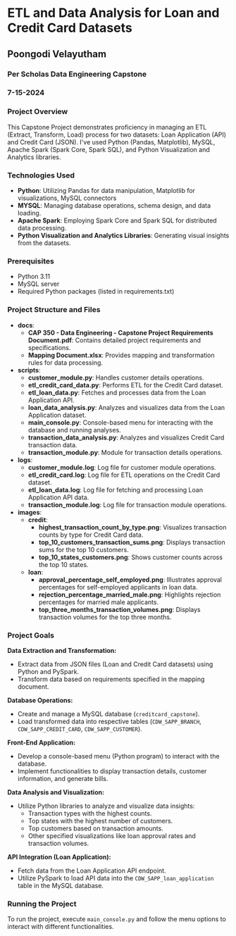 # ETL and Data Analysis for Loan and Credit Card Datasets
## Poongodi Velayutham
### Per Scholas Data Engineering Capstone
### 7-15-2024

### Project Overview
This Capstone Project demonstrates proficiency in managing an ETL (Extract, Transform, Load) process for two datasets: Loan Application (API) and Credit Card (JSON).
I've used Python (Pandas, Matplotlib), MySQL, Apache Spark (Spark Core, Spark SQL), and Python Visualization and Analytics libraries.

### Technologies Used
- **Python**: Utilizing Pandas for data manipulation, Matplotlib for visualizations, MySQL connectors
- **MYSQL**: Managing database operations, schema design, and data loading.
- **Apache Spark**: Employing Spark Core and Spark SQL for distributed data processing.
- **Python Visualization and Analytics Libraries**: Generating visual insights from the datasets.

### Prerequisites
- Python 3.11 
- MySQL server
- Required Python packages (listed in requirements.txt)

### Project Structure and Files
- **docs**:
  - **CAP 350 - Data Engineering - Capstone Project Requirements Document.pdf**: Contains detailed project requirements and specifications.
  - **Mapping Document.xlsx**: Provides mapping and transformation rules for data processing.
- **scripts**:
  - **customer_module.py**: Handles customer details operations.
  - **etl_credit_card_data.py**: Performs ETL for the Credit Card dataset.
  - **etl_loan_data.py**: Fetches and processes data from the Loan Application API.
  - **loan_data_analysis.py**: Analyzes and visualizes data from the Loan Application dataset.
  - **main_console.py**: Console-based menu for interacting with the database and running analyses.
  - **transaction_data_analysis.py**: Analyzes and visualizes Credit Card transaction data.
  - **transaction_module.py**: Module for transaction details operations.
- **logs**:
  - **customer_module.log**: Log file for customer module operations.
  - **etl_credit_card.log**: Log file for ETL operations on the Credit Card dataset.
  - **etl_loan_data.log**: Log file for fetching and processing Loan Application API data.
  - **transaction_module.log**: Log file for transaction module operations.
- **images**:
  - **credit**:
    - **highest_transaction_count_by_type.png**: Visualizes transaction counts by type for Credit Card data.
    - **top_10_customers_transaction_sums.png**: Displays transaction sums for the top 10 customers.
    - **top_10_states_customers.png**: Shows customer counts across the top 10 states.
  - **loan**:
    - **approval_percentage_self_employed.png**: Illustrates approval percentages for self-employed applicants in loan data.
    - **rejection_percentage_married_male.png**: Highlights rejection percentages for married male applicants.
    - **top_three_months_transaction_volumes.png**: Displays transaction volumes for the top three months.


### Project Goals
**Data Extraction and Transformation:**
- Extract data from JSON files (Loan and Credit Card datasets) using Python and PySpark.
- Transform data based on requirements specified in the mapping document.

**Database Operations:**
- Create and manage a MySQL database (`creditcard_capstone`).
- Load transformed data into respective tables (`CDW_SAPP_BRANCH`, `CDW_SAPP_CREDIT_CARD`, `CDW_SAPP_CUSTOMER`).

**Front-End Application:**
- Develop a console-based menu (Python program) to interact with the database.
- Implement functionalities to display transaction details, customer information, and generate bills.

**Data Analysis and Visualization:**
- Utilize Python libraries to analyze and visualize data insights:
  - Transaction types with the highest counts.
  - Top states with the highest number of customers.
  - Top customers based on transaction amounts.
  - Other specified visualizations like loan approval rates and transaction volumes.

**API Integration (Loan Application):**
- Fetch data from the Loan Application API endpoint.
- Utilize PySpark to load API data into the `CDW_SAPP_loan_application` table in the MySQL database.

### Running the Project
To run the project, execute `main_console.py` and follow the menu options to interact with different functionalities.
